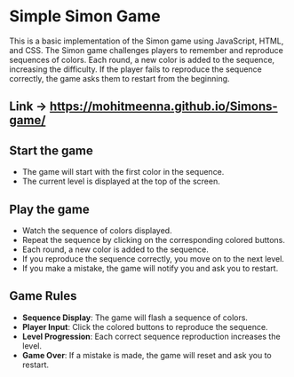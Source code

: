 # Simple Simon Game

This is a basic implementation of the Simon game using JavaScript, HTML, and CSS. The Simon game challenges players to remember and reproduce sequences of colors. Each round, a new color is added to the sequence, increasing the difficulty. If the player fails to reproduce the sequence correctly, the game asks them to restart from the beginning.

## Link -> https://mohitmeenna.github.io/Simons-game/

## Start the game

- The game will start with the first color in the sequence.
- The current level is displayed at the top of the screen.

## Play the game

- Watch the sequence of colors displayed.
- Repeat the sequence by clicking on the corresponding colored buttons.
- Each round, a new color is added to the sequence.
- If you reproduce the sequence correctly, you move on to the next level.
- If you make a mistake, the game will notify you and ask you to restart.

## Game Rules

- **Sequence Display**: The game will flash a sequence of colors.
- **Player Input**: Click the colored buttons to reproduce the sequence.
- **Level Progression**: Each correct sequence reproduction increases the level.
- **Game Over**: If a mistake is made, the game will reset and ask you to restart.
